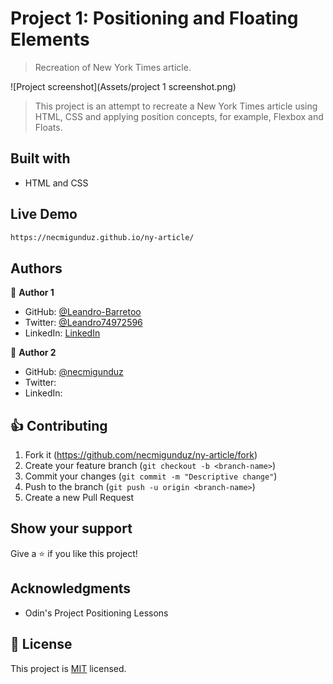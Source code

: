 # Project 1: Positioning and Floating Elements

> Recreation of New York Times article.

![Project screenshot](Assets/project 1 screenshot.png)

> This project is an attempt to recreate a New York Times article using HTML, CSS and applying position concepts, for example, Flexbox and Floats.

## Built with

* HTML and CSS

## Live Demo

```sh
https://necmigunduz.github.io/ny-article/
```

## Authors

:bust_in_silhouette: **Author 1**

- GitHub: [@Leandro-Barretoo](https://github.com/Leandro-Barretoo)
- Twitter: [@Leandro74972596](https://twitter.com/Leandro74972596)
- LinkedIn: [LinkedIn](https://www.linkedin.com/in/leandro-miguel-gon%C3%A7alves-barreto-7079b11ba/)

:bust_in_silhouette: **Author 2**

- GitHub: [@necmigunduz](https://github.com/necmigunduz)
- Twitter:
- LinkedIn:

## :thumbsup: Contributing

1. Fork it (<https://github.com/necmigunduz/ny-article/fork>)
2. Create your feature branch (`git checkout -b <branch-name>`)
3. Commit your changes (`git commit -m "Descriptive change"`)
4. Push to the branch (`git push -u origin <branch-name>`)
5. Create a new Pull Request

## Show your support

Give a :star: if you like this project!

## Acknowledgments

- Odin's Project Positioning Lessons

## :page_with_curl: License

This project is [MIT](lic.url) licensed.

